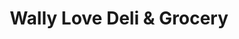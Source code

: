 ---
title: "Wally Love Deli & Grocery"
url: /brooklyn/wally-love-deli-and-grocery/
shop: convenience
---